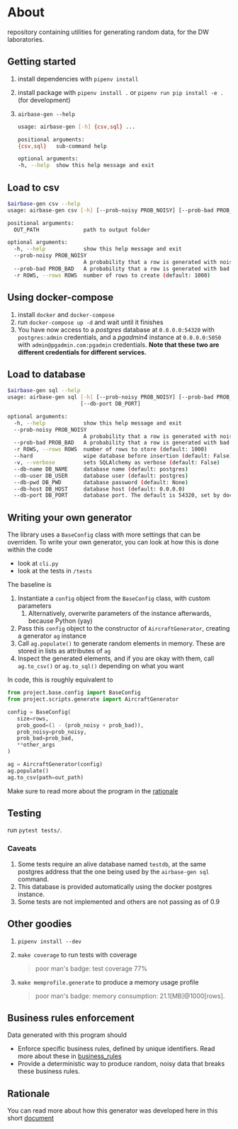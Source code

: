 # About

repository containing utilities for generating random data, for the DW laboratories.

## Getting started

1. install dependencies with `pipenv install`
2. install package with `pipenv install .` or `pipenv run pip install -e .` (for development)
3. `airbase-gen --help`

   ```bash
   usage: airbase-gen [-h] {csv,sql} ...

   positional arguments:
   {csv,sql}   sub-command help

   optional arguments:
   -h, --help  show this help message and exit
   ```

## Load to csv

```bash
$airbase-gen csv --help
usage: airbase-gen csv [-h] [--prob-noisy PROB_NOISY] [--prob-bad PROB_BAD] [-r ROWS] OUT_PATH

positional arguments:
  OUT_PATH              path to output folder

optional arguments:
  -h, --help            show this help message and exit
  --prob-noisy PROB_NOISY
                        A probability that a row is generated with noisy quality of data (default: 0.0)
  --prob-bad PROB_BAD   A probability that a row is generated with bad quality of data (default: 0.0)
  -r ROWS, --rows ROWS  number of rows to create (default: 1000)
```

## Using docker-compose

1. install `docker` and `docker-compose`
2. run `docker-compose up -d` and wait until it finishes
3. You have now access to a _postgres_ database at `0.0.0.0:54320` with `postgres:admin` credentials, and a _pgadmin4_ instance at `0.0.0.0:5050` with `admin@pgadmin.com:pgadmin` credentials. **Note that these two are different credentials for different services.**

## Load to database

```bash
$airbase-gen sql --help
usage: airbase-gen sql [-h] [--prob-noisy PROB_NOISY] [--prob-bad PROB_BAD] [-r ROWS] [--hard] [-v] [--db-name DB_NAME] [--db-user DB_USER] --db-pwd DB_PWD [--db-host DB_HOST]
                       [--db-port DB_PORT]

optional arguments:
  -h, --help            show this help message and exit
  --prob-noisy PROB_NOISY
                        A probability that a row is generated with noisy quality of data (default: 0.0)
  --prob-bad PROB_BAD   A probability that a row is generated with bad quality of data (default: 0.0)
  -r ROWS, --rows ROWS  number of rows to store (default: 1000)
  --hard                wipe database before insertion (default: False)
  -v, --verbose         sets SQLAlchemy as verbose (default: False)
  --db-name DB_NAME     database name (default: postgres)
  --db-user DB_USER     database user (default: postgres)
  --db-pwd DB_PWD       database password (default: None)
  --db-host DB_HOST     database host (default: 0.0.0.0)
  --db-port DB_PORT     database port. The default is 54320, set by docker-compose (default: 54320)
```

## Writing your own generator

The library uses a `BaseConfig` class with more settings that can be overriden. To write
your own generator, you can look at how this is done within the code

- look at `cli.py`
- look at the tests in `/tests`

The baseline is

1. Instantiate a `config` object from the `BaseConfig` class, with custom parameters
   1. Alternatively, overwrite parameters of the instance afterwards, because Python (yay)
2. Pass this `config` object to the constructor of `AircraftGenerator`, creating a generator `ag` instance
3. Call `ag.populate()` to generate random elements in memory. These are stored in lists as attributes of `ag`
4. Inspect the generated elements, and if you are okay with them, call `ag.to_csv()` or `ag.to_sql()` depending on what you want

In code, this is roughly equivalent to

```python
from project.base.config import BaseConfig
from project.scripts.generate import AircraftGenerator

config = BaseConfig(
   size=rows,
   prob_good=(1 - (prob_noisy + prob_bad)),
   prob_noisy=prob_noisy,
   prob_bad=prob_bad,
   **other_args
)

ag = AircraftGenerator(config)
ag.populate()
ag.to_csv(path=out_path)
```

Make sure to read more about the program in the [rationale](docs/rationale.md)

## Testing

run `pytest tests/`.

### Caveats

1. Some tests require an alive database named `testdb`, at the same postgres address that the one being used by the `airbase-gen sql` command.
2. This database is provided automatically using the docker postgres instance.
3. Some tests are not implemented and others are not passing as of 0.9

## Other goodies

1. `pipenv install --dev`
2. `make coverage` to run tests with coverage

   > poor man's badge: test coverage 77%

3. `make memprofile.generate` to produce a memory usage profile

   > poor man's badge: memory consumption: 21.1[MB]@1000[rows].

## Business rules enforcement

Data generated with this program should

- Enforce specific business rules, defined by unique identifiers. Read more about these in [business_rules](docs/business_rules.md)
- Provide a deterministic way to produce random, noisy data that breaks these business rules.

## Rationale

You can read more about how this generator was developed here in this short [document](docs/rationale.md)

